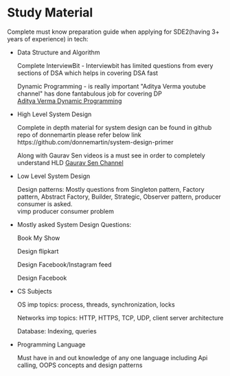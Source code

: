 # Study Material
Complete must know preparation guide when applying for SDE2(having 3+ years of experience) in tech:
<ul>
  <li>Data Structure and Algorithm</li>
  <p>Complete InterviewBit
  - Interviewbit has limited questions from every sections of DSA which helps in covering DSA fast</p>
  <p>Dynamic Programming - is really important "Aditya Verma youtube channel" has done fantabulous job for covering DP<br>
  <a href="https://www.youtube.com/watch?v=nqowUJzG-iM&list=PL_z_8CaSLPWekqhdCPmFohncHwz8TY2Go">Aditya Verma Dynamic Programming</a></p>
  <li>High Level System Design</li>
  <p>Complete in depth material for system design can be found in github repo of donnemartin please refer below link
  https://github.com/donnemartin/system-design-primer</p>
  <p>Along with Gaurav Sen videos is a must see in order to completely understand HLD
  <a href="https://www.youtube.com/c/GauravSensei/playlists">Gaurav Sen Channel</a></p>
  <li>Low Level System Design</li>
<p>Design patterns: Mostly questions from Singleton pattern, Factory pattern, Abstract Factory, Builder, Strategic, Observer pattern, producer consumer is asked.<br>
vimp producer consumer problem</p>
<li>Mostly asked System Design Questions:</li>
  <p>Book My Show</p>
  <p>Design flipkart</p>
  <p>Design Facebook/Instagram feed</p>
  <p>Design Facebook</p>
 <li>CS Subjects</li>
  <p>OS imp topics: process, threads, synchronization, locks</p>
  <p>Networks imp topics: HTTP, HTTPS, TCP, UDP, client server architecture</p>
  <p>Database: Indexing, queries</p>
 <li>Programming Language</li>
  <p>Must have in and out knowledge of any one language including Api calling, OOPS concepts and design patterns</p>
